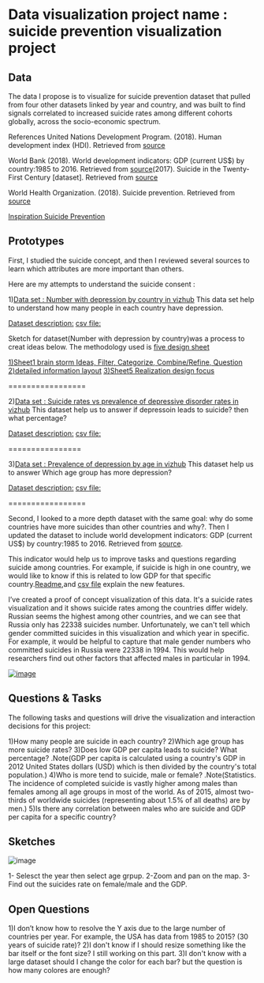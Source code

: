 
# Data visualization project name : suicide prevention visualization project

## Data

The data I propose is to visualize for suicide prevention dataset that pulled from four other datasets linked by year and country, and was built to find signals correlated to increased suicide rates among different cohorts globally, across the socio-economic spectrum.

References United Nations Development Program. (2018). Human development index (HDI). Retrieved from [source](http://hdr.undp.org/en/indicators/137506)

World Bank (2018). World development indicators: GDP (current US$) by country:1985 to 2016. Retrieved from [source](http://databank.worldbank.org/data/source/world-development-indicators#)(2017). Suicide in the Twenty-First Century [dataset]. Retrieved from [source](https://www.kaggle.com/szamil/suicide-in-the-twenty-first-century/notebook)

World Health Organization. (2018). Suicide prevention. Retrieved from [source](http://www.who.int/mental_health/suicide-prevention/en/)

[Inspiration Suicide Prevention](https://www.kaggle.com/russellyates88/suicide-rates-overview-1985-to-2016?select=master.csv)

## Prototypes

First, I studied the suicide concept, and then I reviewed several sources to learn which attributes are more important than others.

Here are my attempts to understand the suicide consent :

1)[Data set : Number with depression by country in vizhub](https://vizhub.com/mnalk/e116a887f76a43fbb5d0025e4e30b7aa)
This data set help to understand how many people in each country have depression.

[Dataset description:](https://gist.github.com/mnalk/55e775e87b4232179fdd45a1db9ec129#file-readme-md)
[csv file:](https://gist.github.com/mnalk/55e775e87b4232179fdd45a1db9ec129#file-number-with-depression-by-country-csv)

Sketch for dataset(Number with depression by country)was a process to creat ideas below. The methodology used is [five design sheet](http://fds.design/)

[1)Sheet1 brain storm Ideas, Filter, Categorize, Combine/Refine, Question](https://drive.google.com/file/d/1NCOTkhhsna9SWYfg8CBFj2H690CpC4hv/view?usp=sharing)
[2)detailed information layout](https://drive.google.com/file/d/1_8XG48Z8timFpfSb7P3kl1ZauzUSeYGc/view?usp=sharing)
[3)Sheet5 Realization design focus](https://drive.google.com/file/d/1zGlNXhuhS_bkPF_lhgWrh4I864fhVawl/view?usp=sharing)

=================

2)[Data set : Suicide rates vs prevalence of depressive disorder rates in vizhub](https://vizhub.com/mnalk/701a3a02e67641209795feeeb26c1493)
This dataset help us to answer if depressoin leads to suicide? then what percentage?

[Dataset description:](https://gist.github.com/mnalk/b84ad44d70b8ac709d1cefc01403a683#file-readme-md)
[csv file:](https://gist.github.com/mnalk/b84ad44d70b8ac709d1cefc01403a683#file-suicide_rates_vs_prevalence_of_depressive_disorder_rates-csv)

================

3)[Data set : Prevalence of depression by age in vizhub](https://vizhub.com/mnalk/64d20bde9bfd4b83a84cdcc4c8fa00b8)
This dataset help us to answer Which age group has more depression?

[Dataset description:](https://gist.github.com/mnalk/d869d823ccb0ec67cfaecd3939469e39#file-readme-md)
[csv file:](https://gist.github.com/mnalk/d869d823ccb0ec67cfaecd3939469e39#file-prevalence-of-depression-by-age-csv)

=================

Second, I looked to a more depth dataset with the same goal: why do some countries have more suicides than other countries and why?. Then I updated the dataset to include world development indicators: GDP (current US$) by country:1985 to 2016. Retrieved from [source](http://databank.worldbank.org/data/source/world-development-indicators#).

This indicator would help us to improve tasks and questions regarding suicide among countries. For example, if suicide is high in one country, we would like to know if this is related to low GDP for that specific country.[Readme](https://gist.github.com/mnalk/9774fb9b221cfad2d21c387ff2e417ca#file-readme-md),and [csv file](
https://gist.githubusercontent.com/mnalk/9774fb9b221cfad2d21c387ff2e417ca/raw/feb0bb276f8606781d781a3af18a6e32e3fc418e/Suicide_Rates.csv) explain the new features.


I’ve created a proof of concept visualization of this data. It's a suicide rates visualization and it shows suicide rates among the countries differ widely. Russian seems the highest among other countries, and we can see that Russia only has 22338 suicides number. Unfortunately, we can't tell which gender committed suicides in this visualization and which year in specific.
For example, it would be helpful to capture that male gender numbers who committed suicides in Russia were 22338 in 1994. This would help researchers find out other factors that affected males in particular in 1994.


[![image](https://user-images.githubusercontent.com/70254281/134232441-34cf632a-9233-4227-b8d6-7a84c44f8ddd.GIF)](https://vizhub.com/mnalk/86cf45b181914194852f165c5146c597)

## Questions & Tasks

The following tasks and questions will drive the visualization and interaction decisions for this project:

1)How many people are suicide in each country?
2)Which age group has more suicide rates?
3)Does low GDP per capita leads to suicide? What percentage? .Note(GDP per capita is calculated using a country's GDP in 2012 United States dollars (USD) which is then divided by the country's total population.)
4)Who is more tend to suicide, male or female? .Note(Statistics. The incidence of completed suicide is vastly higher among males than females among all age groups in most of the world. As of 2015, almost two-thirds of worldwide suicides (representing about 1.5% of all deaths) are by men.)
5)Is there any correlation between males who are suicide and GDP per capita for a specific country?


## Sketches


![image](https://user-images.githubusercontent.com/70254281/134373006-83e46552-e38d-4bed-a7e7-fdc8f625cf44.jpeg)

1- Selesct the year then select age grpup. 
2-Zoom and pan on the map.
3- Find out the suicides rate on female/male and the GDP.

## Open Questions
1)I don’t know how to resolve the Y axis due to the large number of countries per year. For example, the USA has data from 1985 to 2015? (30 years of suicide rate)?
2)I don't know if I should resize something like the bar itself or the font size? I still working on this part.
3)I don't know with a large dataset should I change the color for each bar? but the question is how many colores are enough?
